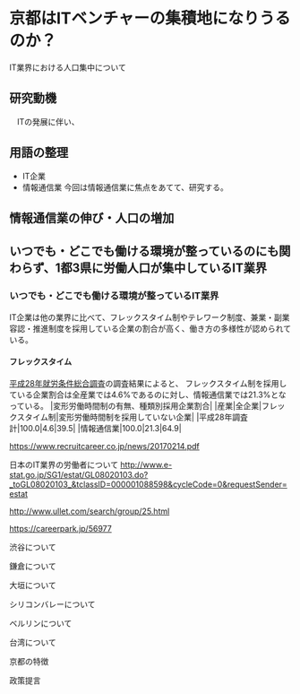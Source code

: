 # 京都はITベンチャーの集積地になりうるのか？
IT業界における人口集中について

## 研究動機
　ITの発展に伴い、

## 用語の整理
- IT企業
- 情報通信業
今回は情報通信業に焦点をあてて、研究する。

## 情報通信業の伸び・人口の増加

## いつでも・どこでも働ける環境が整っているのにも関わらず、1都3県に労働人口が集中しているIT業界

### いつでも・どこでも働ける環境が整っているIT業界

IT企業は他の業界に比べて、フレックスタイム制やテレワーク制度、兼業・副業容認・推進制度を採用している企業の割合が高く、働き方の多様性が認められている。

#### フレックスタイム
[平成28年就労条件総合調査](http://www.mhlw.go.jp/toukei/itiran/roudou/jikan/syurou/16/dl/gaiyou01.pdf)の調査結果によると、
フレックスタイム制を採用している企業割合は全産業では4.6%であるのに対し、情報通信業では21.3%となっている。
|変形労働時間制の有無、種類別採用企業割合|
|産業|全企業|フレックスタイム制|変形労働時間制を採用していない企業|
|平成28年調査計|100.0|4.6|39.5|
|情報通信業|100.0|21.3|64.9|

https://www.recruitcareer.co.jp/news/20170214.pdf




日本のIT業界の労働者について
http://www.e-stat.go.jp/SG1/estat/GL08020103.do?_toGL08020103_&tclassID=000001088598&cycleCode=0&requestSender=estat

http://www.ullet.com/search/group/25.html

https://careerpark.jp/56977




渋谷について

鎌倉について

大垣について

シリコンバレーについて

ベルリンについて

台湾について

京都の特徴

政策提言

